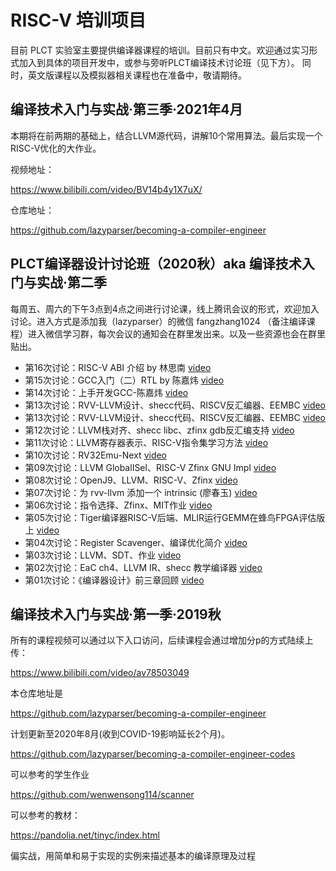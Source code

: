 # RISC-V 培训项目

目前 PLCT 实验室主要提供编译器课程的培训。目前只有中文。欢迎通过实习形式加入到具体的项目开发中，或参与旁听PLCT编译技术讨论班（见下方）。
同时，英文版课程以及模拟器相关课程也在准备中，敬请期待。

## 编译技术入门与实战·第三季·2021年4月

本期将在前两期的基础上，结合LLVM源代码，讲解10个常用算法。最后实现一个RISC-V优化的大作业。

视频地址：

https://www.bilibili.com/video/BV14b4y1X7uX/

仓库地址：

https://github.com/lazyparser/becoming-a-compiler-engineer

## PLCT编译器设计讨论班（2020秋）aka 编译技术入门与实战·第二季

每周五、周六的下午3点到4点之间进行讨论课，线上腾讯会议的形式，欢迎加入讨论。进入方式是添加我（lazyparser）的微信 fangzhang1024 （备注编译课程）进入微信学习群，每次会议的通知会在群里发出来。以及一些资源也会在群里贴出。

- 第16次讨论：RISC-V ABI 介绍 by 林思南 [video](https://www.bilibili.com/video/BV1bz4y1S71o)
- 第15次讨论：GCC入门（二）RTL by 陈嘉炜 [video](https://www.bilibili.com/video/BV1gy4y1H7bg)
- 第14次讨论：上手开发GCC-陈嘉炜 [video](https://www.bilibili.com/video/BV1Nf4y1y7Bz)
- 第13次讨论：RVV-LLVM设计、shecc代码、RISCV反汇编器、EEMBC [video](https://www.bilibili.com/video/BV1Uz4y1r7sq)
- 第13次讨论：RVV-LLVM设计、shecc代码、RISCV反汇编器、EEMBC [video](https://www.bilibili.com/video/BV1Uz4y1r7sq)
- 第12次讨论：LLVM栈对齐、shecc libc、zfinx gdb反汇编支持 [video](https://www.bilibili.com/video/BV1AT4y1u7ys)
- 第11次讨论：LLVM寄存器表示、RISC-V指令集学习方法 [video](https://www.bilibili.com/video/BV1kp4y1z7JU)
- 第10次讨论：RV32Emu-Next [video](https://www.bilibili.com/video/BV1nv411r7yf)
- 第09次讨论：LLVM GlobalISel、RISC-V Zfinx GNU Impl [video](https://www.bilibili.com/video/BV1iz4y1y7Xe)
- 第08次讨论：OpenJ9、LLVM、RISC-V、Zfinx [video](https://www.bilibili.com/video/BV1hv411r7ns)
- 第07次讨论：为 rvv-llvm 添加一个 intrinsic (廖春玉) [video](https://www.bilibili.com/video/bv1PA411j79G)
- 第06次讨论：指令选择、Zfinx、MIT作业 [video](https://www.bilibili.com/video/BV1Tz4y1y7Ng)
- 第05次讨论：Tiger编译器RISC-V后端、MLIR运行GEMM在蜂鸟FPGA评估版上 [video](https://www.bilibili.com/video/BV14t4y1e7nJ)
- 第04次讨论：Register Scavenger、编译优化简介 [video](https://www.bilibili.com/video/BV1Qt4y1Y7yc)
- 第03次讨论：LLVM、SDT、作业 [video](https://www.bilibili.com/video/bv1Ky4y1879o)
- 第02次讨论：EaC ch4、LLVM IR、shecc 教学编译器 [video](https://www.bilibili.com/video/BV1zA41177SH)
- 第01次讨论：《编译器设计》前三章回顾 [video](https://www.bilibili.com/video/BV1454y1m7EF)

## 编译技术入门与实战·第一季·2019秋

所有的课程视频可以通过以下入口访问，后续课程会通过增加分p的方式陆续上传：

https://www.bilibili.com/video/av78503049

本仓库地址是

https://github.com/lazyparser/becoming-a-compiler-engineer

计划更新至2020年8月(收到COVID-19影响延长2个月)。

https://github.com/lazyparser/becoming-a-compiler-engineer-codes

可以参考的学生作业

https://github.com/wenwensong114/scanner

可以参考的教材：

https://pandolia.net/tinyc/index.html

偏实战，用简单和易于实现的实例来描述基本的编译原理及过程


